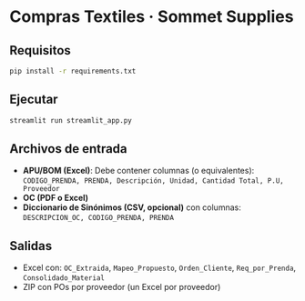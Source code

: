 
# Compras Textiles · Sommet Supplies

## Requisitos
```bash
pip install -r requirements.txt
```

## Ejecutar
```bash
streamlit run streamlit_app.py
```

## Archivos de entrada
- **APU/BOM (Excel)**: Debe contener columnas (o equivalentes):  
  `CODIGO_PRENDA, PRENDA, Descripción, Unidad, Cantidad Total, P.U, Proveedor`
- **OC (PDF o Excel)**
- **Diccionario de Sinónimos (CSV, opcional)** con columnas:  
  `DESCRIPCION_OC, CODIGO_PRENDA, PRENDA`

## Salidas
- Excel con: `OC_Extraida`, `Mapeo_Propuesto`, `Orden_Cliente`, `Req_por_Prenda`, `Consolidado_Material`
- ZIP con POs por proveedor (un Excel por proveedor)
